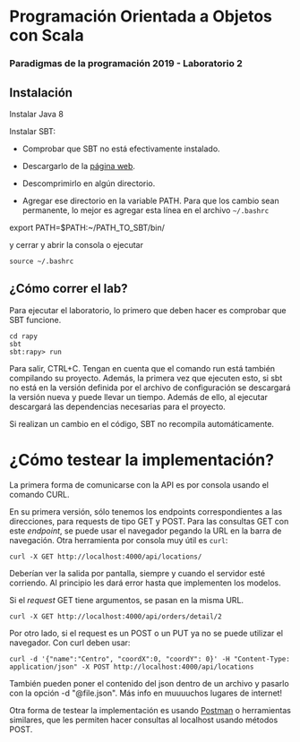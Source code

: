 # Programación Orientada a Objetos con Scala

### Paradigmas de la programación 2019 - Laboratorio 2


## Instalación

Instalar Java 8

Instalar SBT:

* Comprobar que SBT no está efectivamente instalado.

* Descargarlo de la [página web](https://www.scala-sbt.org/download.html).

* Descomprimirlo en algún directorio.

* Agregar ese directorio en la variable PATH. Para que los cambio sean permanente, lo mejor es agregar esta línea en el archivo `~/.bashrc`

export PATH=$PATH:~/PATH_TO_SBT/bin/

y cerrar y abrir la consola o ejecutar

    source ~/.bashrc

## ¿Cómo correr el lab?

Para ejecutar el laboratorio, lo primero que deben hacer es comprobar que SBT funcione.

    cd rapy
    sbt
    sbt:rapy> run

Para salir, CTRL+C. Tengan en cuenta que el comando run está también compilando su proyecto. Además, la primera vez que ejecuten esto, si sbt no está en la versión definida por el archivo de configuración se descargará la versión nueva y puede llevar un tiempo. Además de ello, al ejecutar descargará las dependencias necesarias para el proyecto.

Si realizan un cambio en el código, SBT no recompila automáticamente.

# ¿Cómo testear la implementación?

La primera forma de comunicarse con la API es por consola usando el comando CURL.

En su primera versión, sólo tenemos los endpoints correspondientes a las direcciones, para requests de tipo GET y POST. Para las consultas GET con este *endpoint*, se puede usar el navegador pegando la URL en la barra de navegación. Otra herramienta por consola muy útil es `curl`:

    curl -X GET http://localhost:4000/api/locations/

Deberían ver la salida por pantalla, siempre y cuando el servidor esté corriendo. Al principio les dará error hasta que implementen los modelos.

Si el *request* GET tiene argumentos, se pasan en la misma URL.

    curl -X GET http://localhost:4000/api/orders/detail/2

Por otro lado, si el request es un POST o un PUT ya no se puede utilizar el navegador. Con curl deben usar:

    curl -d '{"name":"Centro", "coordX":0, "coordY": 0}' -H "Content-Type: application/json" -X POST http://localhost:4000/api/locations

También pueden poner el contenido del json dentro de un archivo y pasarlo con la opción -d "@file.json". Más info en muuuuchos lugares de internet!

Otra forma de testear la implementación es usando [Postman](https://www.getpostman.com/) o herramientas similares, que les permiten hacer consultas al localhost usando métodos POST.

